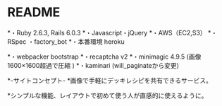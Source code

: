 # README

*・Ruby 2.6.3, Rails 6.0.3
*・Javascript・jQuery
*・AWS（EC2,S3）
*・RSpec ・factory_bot
*・本番環境 heroku

*・webpacker bootstrap
*・recaptcha v2
*・minimagic 4.9.5 (画像1600×1600超過で圧縮 )
*・kaminari (will_paginateから変更)

*-サイトコンセプト-
*画像で手軽にデッキレシピを共有できるサービス。

*シンプルな機能、レイアウトで初めて使う人が直感的に使えるように。


